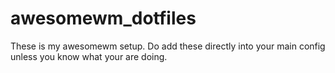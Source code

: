 # awesomewm_dotfiles
These is my awesomewm setup.
Do add these directly into your main config unless you know what your are doing.
